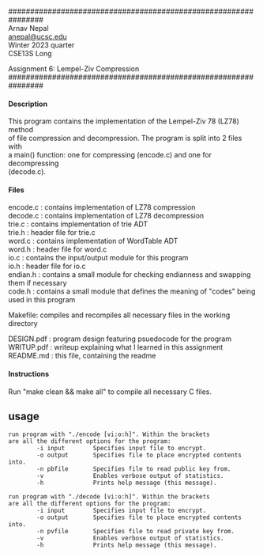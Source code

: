 ################################################################ \
Arnav Nepal \
anepal@ucsc.edu \
Winter 2023 quarter \
CSE13S Long

Assignment 6: Lempel-Ziv Compression \
################################################################

#### Description

This program contains the implementation of the Lempel-Ziv 78  (LZ78) method \
of file compression and decompression. The program is split into 2 files with \
a main() function: one for compressing (encode.c) and one for decompressing \
(decode.c). 

#### Files
encode.c : contains implementation of LZ78 compression \
decode.c : contains implementation of LZ78 decompression \
trie.c : contains implementation of trie ADT \
trie.h : header file for trie.c \
word.c : contains implementation of WordTable ADT \
word.h : header file for word.c \
io.c : contains the input/output module for this program \
io.h : header file for io.c \
endian.h : contains a small module for checking endianness and swapping them if necessary \
code.h : contains a small module that defines the meaning of "codes" being used in this program

Makefile: compiles and recompiles all necessary files in the working directory

DESIGN.pdf : program design featuring psuedocode for the program \
WRITUP.pdf : writeup explaining what I learned in this assignment \
README.md : this file, containing the readme

#### Instructions

Run "make clean && make all" to compile all necessary C files.

## usage
```
run program with "./encode [vi:o:h]". Within the brackets
are all the different options for the program:
        -i input        Specifies input file to encrypt.
        -o output       Specifies file to place encrypted contents into.
        -n pbfile       Specifies file to read public key from.
        -v              Enables verbose output of statistics.
        -h              Prints help message (this message).

run program with "./decode [vi:o:h]". Within the brackets
are all the different options for the program:
        -i input        Specifies input file to encrypt.
        -o output       Specifies file to place encrypted contents into.
        -n pvfile       Specifies file to read private key from.
        -v              Enables verbose output of statistics.
        -h              Prints help message (this message).
```

